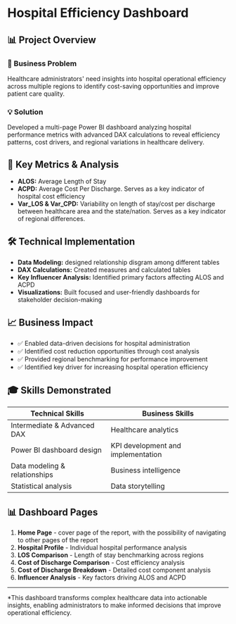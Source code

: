 # Hospital Efficiency Dashboard

## 📊 Project Overview

### 🏥 Business Problem
Healthcare administrators' need insights into hospital operational efficiency across multiple regions to identify cost-saving opportunities and improve patient care quality.

### 💡 Solution
Developed a multi-page Power BI dashboard analyzing hospital performance metrics with advanced DAX calculations to reveal efficiency patterns, cost drivers, and regional variations in healthcare delivery.

## 🎯 Key Metrics & Analysis

- **ALOS:** Average Length of Stay
- **ACPD:** Average Cost Per Discharge. Serves as a key indicator of hospital cost efficiency   
- **Var_LOS & Var_CPD:** Variability on length of stay/cost per discharge between healthcare area and the state/nation. Serves as a key indicator of regional differences.

## 🛠️ Technical Implementation

- **Data Modeling:** designed relationship disgram among different tables
- **DAX Calculations:** Created measures and calculated tables
- **Key Influencer Analysis:** Identified primary factors affecting ALOS and ACPD
- **Visualizations:** Built focused and user-friendly dashboards for stakeholder decision-making

## 📈 Business Impact

- ✅ Enabled data-driven decisions for hospital administration
- ✅ Identified cost reduction opportunities through cost analysis
- ✅ Provided regional benchmarking for performance improvement
- ✅ Identified key driver for increasing hospital operation efficiency

## 🎓 Skills Demonstrated

| Technical Skills | Business Skills |
|------------------|-----------------|
| Intermediate & Advanced DAX | Healthcare analytics |
| Power BI dashboard design | KPI development and implementation |
| Data modeling & relationships | Business intelligence |
| Statistical analysis | Data storytelling |

## 📊 Dashboard Pages

1. **Home Page** - cover page of the report, with the possibility of navigating to other pages of the report
2. **Hospital Profile** - Individual hospital performance analysis
3. **LOS Comparison** - Length of stay benchmarking across regions
4. **Cost of Discharge Comparison** - Cost efficiency analysis
5. **Cost of Discharge Breakdown** - Detailed cost component analysis
6. **Influencer Analysis** - Key factors driving ALOS and ACPD

---

*This dashboard transforms complex healthcare data into actionable insights, enabling administrators to make informed decisions that improve operational efficiency.
